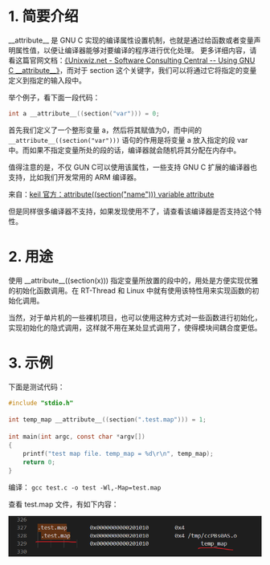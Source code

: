 # 1. 简要介绍
\_\_attribute__ 是 GNU C 实现的编译属性设置机制，也就是通过给函数或者变量声明属性值，以便让编译器能够对要编译的程序进行优化处理。
更多详细内容，请看这篇官网文档：[《Unixwiz.net - Software Consulting Central -- Using GNU C \_\_attribute__》](http://www.unixwiz.net/techtips/gnu-c-attributes.html)，而对于 section 这个关键字，我们可以将通过它将指定的变量定义到指定的输入段中。

举个例子，看下面一段代码：

```c
int a __attribute__((section("var"))) = 0;
```

首先我们定义了一个整形变量 a，然后将其赋值为0，而中间的 `__attribute__((section("var")))` 语句的作用是将变量 a 放入指定的段 var 中。而如果不指定变量所处的段的话，编译器就会随机将其分配在内存中。

值得注意的是，不仅 GUN C可以使用该属性，一些支持 GNU C 扩展的编译器也支持，比如我们开发常用的 ARM 编译器。

来自：[keil 官方：attribute((section("name"))) variable attribute](https://developer.arm.com/documentation/dui0375/g/Compiler-specific-Features/--attribute----section--name-----variable-attribute)

但是同样很多编译器不支持，如果发现使用不了，请查看该编译器是否支持这个特性。

# 2. 用途
使用 \_\_attribute__((section(x))) 指定变量所放置的段中的，用处是方便实现优雅的初始化函数调用。在 RT-Thread 和 Linux 中就有使用该特性用来实现函数的初始化调用。

当然，对于单片机的一些裸机项目，也可以使用这种方式对一些函数进行初始化，实现初始化的隐式调用，这样就不用在某处显式调用了，使得模块间耦合度更低。

# 3. 示例
下面是测试代码：

```c
#include "stdio.h"

int temp_map __attribute__((section(".test.map"))) = 1;

int main(int argc, const char *argv[])
{
    printf("test map file. temp_map = %d\r\n", temp_map);
    return 0;
}
```

编译： `gcc test.c -o test -Wl,-Map=test.map`

查看 test.map 文件，有如下内容：

![](images/Snipaste_2023-02-01_13-16-50.png)


